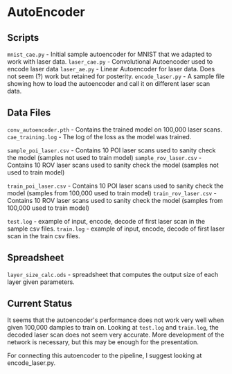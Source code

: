 AutoEncoder
===========

Scripts
----
`mnist_cae.py` - Initial sample autoencoder for MNIST that we adapted to work with laser data.
`laser_cae.py` - Convolutional Autoencoder used to encode laser data
`laser_ae.py` - Linear Autoencoder for laser data. Does not seem (?) work but retained for posterity.
`encode_laser.py` - A sample file showing how to load the autoencoder and call it on different laser scan data.

Data Files
----
`conv_autoencoder.pth` - Contains the trained model on 100,000 laser scans.
`cae_training.log` - The log of the loss as the model was trained.

`sample_poi_laser.csv` - Contains 10 POI laser scans used to sanity check the model (samples not used to train model)
`sample_rov_laser.csv` - Contains 10 ROV laser scans used to sanity check the model (samples not used to train model)

`train_poi_laser.csv` - Contains 10 POI laser scans used to sanity check the model (samples from 100,000 used to train model)
`train_rov_laser.csv` - Contains 10 ROV laser scans used to sanity check the model (samples from 100,000 used to train model)

`test.log` - example of input, encode, decode of first laser scan in the sample csv files.
`train.log` - example of input, encode, decode of first laser scan in the train csv files.

Spreadsheet
----
`layer_size_calc.ods` - spreadsheet that computes the output size of each layer given parameters.

Current Status
----
It seems that the autoencoder's performance does not work very well when given 100,000 damples to train on. Looking at `test.log` and `train.log`, the decoded laser scan does not seem very accurate. More development of the network is necessary, but this may be enough for the presentation.

For connecting this autoencoder to the pipeline, I suggest looking at encode_laser.py. 